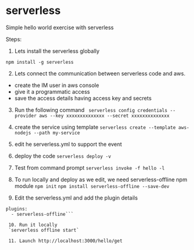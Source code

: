 # serverless

Simple hello world exercise with serverless

Steps:

1. Lets install the serverless globally 

`npm install -g serverless`

2. Lets connect the communication between serverless code and aws.

- create the IM user in aws console 
- give it a programmatic access 
- save the access details having access key and secrets

3. Run the following command
` serverless config credentials --provider aws --key xxxxxxxxxxxxxx --secret xxxxxxxxxxxxxx`

4. create the service using template
`serverless create --template aws-nodejs --path my-service`

5. edit he serverless.yml to support the event

6. deploy the code 
`serverless deploy -v`

7. Test from command prompt
`serverless invoke -f hello -l`

8. To run locally and deploy as we edit, we need serverless-offline npm module
`npm init`
`npm install serverless-offline --save-dev`

9. Edit the serverless.yml and add the plugin details

```# adding these two lines
plugins:
  - serverless-offline```

 10. Run it locally
 `serverless offline start`

 11. Launch http://localhost:3000/hello/get
